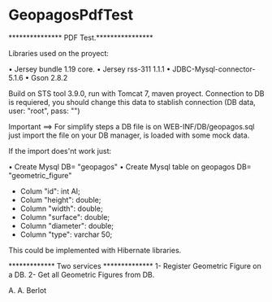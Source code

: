 # GeopagosPdfTest

*************** PDF Test.****************

Libraries used on the proyect:

• Jersey bundle 1.19 core.
• Jersey rss-311 1.1.1
• JDBC-Mysql-connector-5.1.6
• Gson 2.8.2

Build on STS tool 3.9.0, run with Tomcat 7, maven proyect.
Connection to DB is requiered, you should change this data to stablish connection (DB data, user: "root", pass: "")

Important ==> For simplify steps a DB file is on WEB-INF/DB/geopagos.sql just import the file on your DB manager, is loaded with some mock data.

If the import does'nt work just:

• Create Mysql DB= "geopagos"
• Create Mysql table on geopagos DB= "geometric_figure"
  - Colum "id": int AI;
  - Colum "height": double;
  - Column "width": double;
  - Column "surface": double;
  - Column "diameter": double;
  - Column "type": varchar 50;

This could be implemented with Hibernate libraries.

************* Two services **************
1- Register Geometric Figure on a DB.
2- Get all Geometric Figures from DB.

A. A. Berlot

